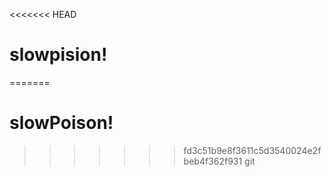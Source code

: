 <<<<<<< HEAD
# slowpision!
=======
# slowPoison!
>>>>>>> fd3c51b9e8f3611c5d3540024e2fbeb4f362f931
git